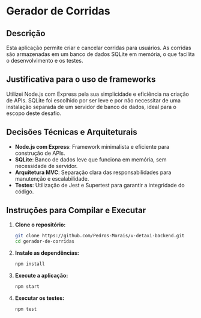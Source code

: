 # Gerador de Corridas

## Descrição

Esta aplicação permite criar e cancelar corridas para usuários. As corridas são armazenadas em um banco de dados SQLite em memória, o que facilita o desenvolvimento e os testes.

## Justificativa para o uso de frameworks

Utilizei Node.js com Express pela sua simplicidade e eficiência na criação de APIs. SQLite foi escolhido por ser leve e por não necessitar de uma instalação separada de um servidor de banco de dados, ideal para o escopo deste desafio.

## Decisões Técnicas e Arquiteturais

- **Node.js com Express**: Framework minimalista e eficiente para construção de APIs.
- **SQLite**: Banco de dados leve que funciona em memória, sem necessidade de servidor.
- **Arquitetura MVC**: Separação clara das responsabilidades para manutenção e escalabilidade.
- **Testes**: Utilização de Jest e Supertest para garantir a integridade do código.

## Instruções para Compilar e Executar

1. **Clone o repositório:**
   ```bash
   git clone https://github.com/Pedros-Morais/v-detaxi-backend.git
   cd gerador-de-corridas
   ```
2. **Instale as dependências:**
   ```bash
   npm install
   ```
3. **Execute a aplicação:**
   ```bash
   npm start
   ```
1. **Executar os testes:**
   ```bash
   npm test
   ```
